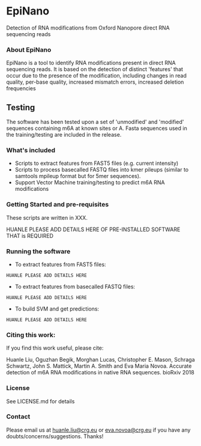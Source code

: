 # EpiNano
Detection of RNA modifications from Oxford Nanopore direct RNA sequencing reads

### About EpiNano
EpiNano is a tool to identify RNA modifications present in direct RNA sequencing reads. 
It is based on the detection of distinct 'features' that occur due to the presence of the modification, including changes in read quality, per-base quality, increased mismatch errors, increased deletion frequencies

## Testing
The software has been tested upon a set of 'unmodified' and 'modified' sequences containing m6A at known sites or A.
Fasta sequences used in the training/testing are included in the release.

### What's included
- Scripts to extract features from FAST5 files (e.g. current intensity)
- Scripts to process basecalled FASTQ files into kmer pileups (similar to samtools mpileup format but for 5mer sequences). 
- Support Vector Machine training/testing to predict m6A RNA modifications

### Getting Started and pre-requisites
These scripts are written in XXX. 

HUANLE PLEASE ADD DETAILS HERE OF PRE-INSTALLED SOFTWARE THAT is REQUIRED

### Running the software

* To extract features from FAST5 files: 
``` 
HUANLE PLEASE ADD DETAILS HERE 

```
* To extract features from basecalled FASTQ files: 
```
HUANLE PLEASE ADD DETAILS HERE

```

* To build SVM and get predictions:
```
HUANLE PLEASE ADD DETAILS HERE 

```

### Citing this work:
If you find this work useful, please cite:

Huanle Liu, Oguzhan Begik, Morghan Lucas, Christopher E. Mason, Schraga Schwartz, John S. Mattick, Martin A. Smith and Eva Maria Novoa. Accurate detection of m6A RNA modifications in native RNA sequences. bioRxiv 2018


### License 
See LICENSE.md for details

### Contact
Please email us at huanle.liu@crg.eu or eva.novoa@crg.eu if you have any doubts/concerns/suggestions.
Thanks!
